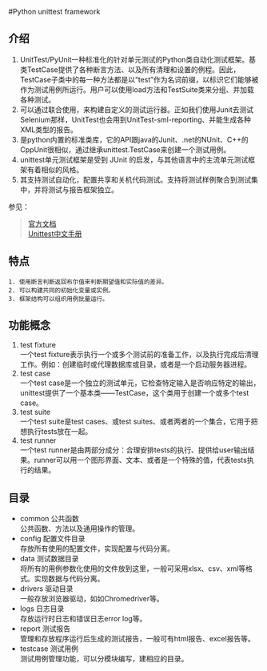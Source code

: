 #Python unittest framework

## 介绍
1. UnitTest/PyUnit一种标准化的针对单元测试的Python类自动化测试框架。基类TestCase提供了各种断言方法、以及所有清理和设置的例程。因此，TestCase子类中的每一种方法都是以“test”作为名词前缀，以标识它们能够被作为测试用例所运行。用户可以使用load方法和TestSuite类来分组、并加载各种测试。
2. 可以通过联合使用，来构建自定义的测试运行器。正如我们使用Junit去测试Selenium那样，UnitTest也会用到UnitTest-sml-reporting、并能生成各种XML类型的报告。
3. 是python内置的标准类库，它的API跟java的Junit、.net的NUnit、C++的CppUnit很相似，通过继承unittest.TestCase来创建一个测试用例。
4. unittest单元测试框架是受到 JUnit 的启发，与其他语言中的主流单元测试框架有着相似的风格。 
5. 其支持测试自动化，配置共享和关机代码测试。支持将测试样例聚合到测试集中，并将测试与报告框架独立。

参见：
> [官方文档](https://docs.python.org/3.11/library/unittest.html)  
> [Unittest中文手册](https://docs.python.org/zh-cn/3/library/unittest.html#module-unittest)

## 特点
    1. 使用断言判断返回布尔值来判断期望值和实际值的差异。
    2. 可以构建共同的初始化变量或实例。
    3. 框架结构可以组织用例批量运行。

## 功能概念
1. test fixture  
   一个test fixture表示执行一个或多个测试前的准备工作，以及执行完成后清理工作。例如：创建临时或代理数据库或目录，或者是一个启动服务器进程。
2. test case  
   一个test case是一个独立的测试单元，它检查特定输入是否响应特定的输出，unittest提供了一个基本类——TestCase，这个类用于创建一个或多个test case。
3. test suite  
   一个test suite是test cases、或test suites、或者两者的一个集合，它用于把想执行tests放在一起。
4. test runner  
   一个test runner是由两部分成分：合理安排tests的执行、提供给user输出结果。runner可以用一个图形界面、文本、或者是一个特殊的值，代表tests执行的结果。

## 目录
* common 公共函数  
  公共函数、方法以及通用操作的管理。
* config 配置文件目录  
  存放所有使用的配置文件，实现配置与代码分离。
* data 测试数据目录  
  将所有的用例参数化使用的文件放到这里，一般可采用xlsx、csv、xml等格式。实现数据与代码分离。
* drivers 驱动目录  
  一般存放浏览器驱动，如如Chromedriver等。
* logs 日志目录  
  存放运行时日志和错误日志error log等。
* report 测试报告  
  管理和存放程序运行后生成的测试报告，一般可有html报告、excel报告等。
* testcase 测试用例  
  测试用例管理功能，可以分模块编写，建相应的目录。

